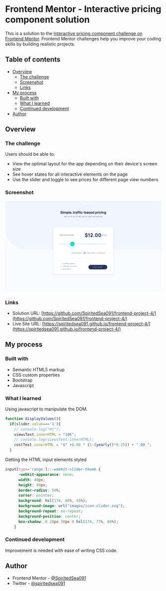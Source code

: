 # Frontend Mentor - Interactive pricing component solution

This is a solution to the [Interactive pricing component challenge on Frontend Mentor](https://www.frontendmentor.io/challenges/interactive-pricing-component-t0m8PIyY8). Frontend Mentor challenges help you improve your coding skills by building realistic projects. 

## Table of contents

- [Overview](#overview)
  - [The challenge](#the-challenge)
  - [Screenshot](#screenshot)
  - [Links](#links)
- [My process](#my-process)
  - [Built with](#built-with)
  - [What I learned](#what-i-learned)
  - [Continued development](#continued-development)
- [Author](#author)




## Overview

### The challenge

Users should be able to:

- View the optimal layout for the app depending on their device's screen size
- See hover states for all interactive elements on the page
- Use the slider and toggle to see prices for different page view numbers

### Screenshot

![](solution/desktop.png)

### Links

- Solution URL: [https://github.com/SpiritedSea091/frontend-project-4/](https://github.com/SpiritedSea091/frontend-project-4/)
- Live Site URL: [https://spiritedsea091.github.io/frontend-project-4/](https://spiritedsea091.github.io/frontend-project-4/)

## My process

### Built with

- Semantic HTML5 markup
- CSS custom properties
- Bootstrap
- Javascript


### What I learned

Using javascript to manipulate the DOM. 
```js
function displayValues(){
  if(slider.value==='1'){
    // console.log("Hi");
    viewsText.innerHTML = "10K";
    // console.log(viewsText.innerHTML);
    costText.innerHTML = "$" +8.00 * (1-(yearly()*0.25)) + ".00 ";
  }
```
Getting the HTML input elements styled

```css
input[type='range']::-webkit-slider-thumb {
      -webkit-appearance: none;
      width: 40px;
      height: 40px;
      border-radius: 50%;
      cursor: pointer;
      background: hsl(174, 86%, 45%);
      background-image: url("images/icon-slider.svg");
      background-repeat: no-repeat;
      background-position: center;
      box-shadow: 0 20px 30px 0 hsl(174, 77%, 80%);
    }
```

### Continued development

Improvement is needed with ease of writing CSS code. 



## Author

- Frontend Mentor - [@SpiritedSea091](https://www.frontendmentor.io/profile/SpiritedSea091)
- Twitter - [@spiritedsea091](https://www.twitter.com/spiritedsea091)

